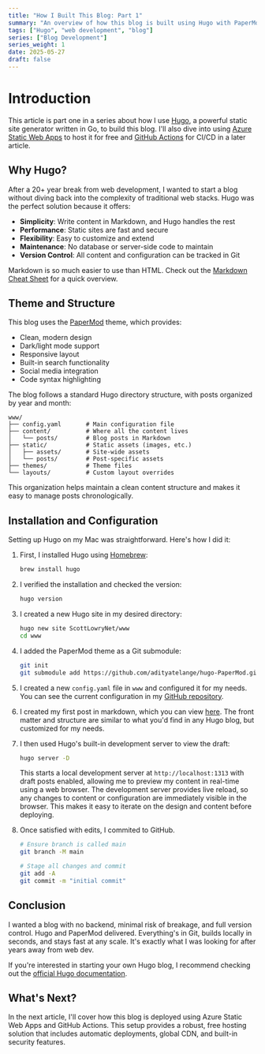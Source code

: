 ```yaml
---
title: "How I Built This Blog: Part 1"
summary: "An overview of how this blog is built using Hugo with PaperMod theme."
tags: ["Hugo", "web development", "blog"]
series: ["Blog Development"]
series_weight: 1
date: 2025-05-27
draft: false
---
```


# Introduction

This article is part one in a series about how I use [Hugo](https://gohugo.io/), a powerful static site generator written in Go, to build this blog. I'll also dive into using [Azure Static Web Apps](https://azure.microsoft.com/en-us/products/app-service/static) to host it for free and [GitHub Actions](https://github.com/features/actions) for CI/CD in a later article. 

## Why Hugo?

After a 20+ year break from web development, I wanted to start a blog without diving back into the complexity of traditional web stacks. Hugo was the perfect solution because it offers:
- **Simplicity**: Write content in Markdown, and Hugo handles the rest
- **Performance**: Static sites are fast and secure
- **Flexibility**: Easy to customize and extend
- **Maintenance**: No database or server-side code to maintain
- **Version Control**: All content and configuration can be tracked in Git

Markdown is so much easier to use than HTML. Check out the [Markdown Cheat Sheet](https://www.markdownguide.org/cheat-sheet/) for a quick overview.

## Theme and Structure

This blog uses the [PaperMod](https://github.com/adityatelange/hugo-PaperMod) theme, which provides:
- Clean, modern design
- Dark/light mode support
- Responsive layout
- Built-in search functionality
- Social media integration
- Code syntax highlighting

The blog follows a standard Hugo directory structure, with posts organized by year and month:

```
www/
├── config.yaml       # Main configuration file
├── content/          # Where all the content lives
│   └── posts/        # Blog posts in Markdown
├── static/           # Static assets (images, etc.)
│   ├── assets/       # Site-wide assets
│   └── posts/        # Post-specific assets
├── themes/           # Theme files
└── layouts/          # Custom layout overrides
```

This organization helps maintain a clean content structure and makes it easy to manage posts chronologically.

## Installation and Configuration

Setting up Hugo on my Mac was straightforward. Here's how I did it:

1. First, I installed Hugo using [Homebrew](https://brew.sh/):
   ```bash
   brew install hugo
   ```

2. I verified the installation and checked the version:
   ```bash
   hugo version
   ```

3. I created a new Hugo site in my desired directory:
   ```bash
   hugo new site ScottLowryNet/www
   cd www
   ```

4. I added the PaperMod theme as a Git submodule:
   ```bash
   git init
   git submodule add https://github.com/adityatelange/hugo-PaperMod.git themes/PaperMod
   ```

5. I created a new `config.yaml` file in `www` and configured it for my needs. You can see the current configuration in my [GitHub repository](https://github.com/scottlowry/ScottLowryNet/blob/main/www/config.yaml).

6. I created my first post in markdown, which you can view [here](https://raw.githubusercontent.com/scottlowry/ScottLowryNet/refs/heads/main/www/content/posts/2025/05/hello-world.md). The front matter and structure are similar to what you'd find in any Hugo blog, but customized for my needs.

7. I then used Hugo's built-in development server to view the draft:
   ```bash
   hugo server -D
   ```
   This starts a local development server at `http://localhost:1313` with draft posts enabled, allowing me to preview my content in real-time using a web browser. The development server provides live reload, so any changes to content or configuration are immediately visible in the browser. This makes it easy to iterate on the design and content before deploying.

8. Once satisfied with edits, I commited to GitHub.
   ```bash
   # Ensure branch is called main
   git branch -M main

   # Stage all changes and commit
   git add -A
   git commit -m "initial commit"
   ```

## Conclusion

I wanted a blog with no backend, minimal risk of breakage, and full version control. Hugo and PaperMod delivered. Everything's in Git, builds locally in seconds, and stays fast at any scale. It's exactly what I was looking for after years away from web dev.

If you're interested in starting your own Hugo blog, I recommend checking out the [official Hugo documentation](https://gohugo.io/documentation/).

## What's Next?

In the next article, I'll cover how this blog is deployed using Azure Static Web Apps and GitHub Actions. This setup provides a robust, free hosting solution that includes automatic deployments, global CDN, and built-in security features.